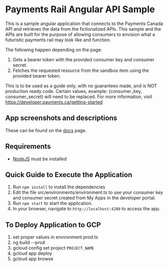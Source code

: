 # Payments Rail Angular API Sample

This is a sample angular application that connects to the Payments Canada API and retrieves the data 
from the fictionalized APIs. 
This sample and the APIs are built for the purpose of allowing consumers to envision what a futuristic payments rail may look like and function.

The following happen depending on the page:

1. Gets a bearer token with the provided consumer key and consumer secret.
2. Fetches the requested resource from the sandbox item using the provided bearer token.

This is to be used as a guide only, with no guarantees made, and is NOT production ready code. Certain values, example: (consumer_key, consumer_secret) will need to be replaced. For more information, visit https://developer.payments.ca/getting-started

## App screenshots and descriptions

These can be found on the [docs](docs/home.md) page.

## Requirements
* [NodeJS](https://nodejs.org/en/) must be installed


## Quick Guide to Execute the Application
1. Run `npm install` to install the dependencies
2. Edit the file src/environments/environment.ts to use your consumer key and consumer secret created from My Apps in the developer portal.
2. Run `npm start` to start the application.
3. In your browser, navigate to `http://localhost:4200` to access the app.


## To Deploy Application to GCP

1. set proper values in environment.prod.ts
2. ng build --prod
3. gcloud config set project `PROJECT_NAME`
4. gcloud app deploy
5. gcloud app browse

